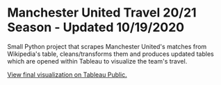 # Manchester United Travel 20/21 Season - Updated 10/19/2020

Small Python project that scrapes Manchester United's matches from Wikipedia's table, cleans/transforms them and produces updated tables which are opened within Tableau to visualize the team's travel.

[View final visualization on Tableau Public.](https://public.tableau.com/views/ManchesterUnitedTravel2021-Updated10192020/PremierLeague?:language=en&:display_count=y&:toolbar=n&:origin=viz_share_link)
